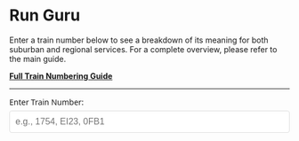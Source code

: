 # Run Guru

Enter a train number below to see a breakdown of its meaning for both suburban and regional services. For a complete overview, please refer to the main guide.

**[Full Train Numbering Guide](../../../Train-Spotting/Train-Numbering-Guide.md)**

---


<div id="runguru-container">
    <div class="input-group">
        <label for="trainNumber">Enter Train Number:</label>
        <input type="text" id="trainNumber" placeholder="e.g., 1754, EI23, 0FB1" maxlength="6" autocomplete="off">
    </div>
    <div id="results" class="results"></div>
</div>

<style>
#runguru-container {
    max-width: 800px;
    margin: 0 auto;
    font-family: system-ui, -apple-system, sans-serif;
}

.input-group {
    margin-bottom: 16px;
}

label {
    display: block;
    margin-bottom: 6px;
    font-weight: 500;
}

input {
    width: 100%;
    padding: 10px;
    font-size: 16px;
    border: 1px solid #ddd;
    border-radius: 4px;
}

input:focus {
    outline: none;
    border-color: #007acc;
}

.results {
    display: none;
}

.results.show {
    display: block;
}

.result-section {
    border: 1px solid #e0e0e0;
    padding: 12px;
    margin-bottom: 12px;
    border-radius: 4px;
}

.result-section h2 {
    margin: 0 0 10px 0;
    font-size: 16px;
    color: #333;
}

.result-item {
    margin-bottom: 10px;
    padding: 6px;
    background: #f9f9f9;
    border-radius: 3px;
}

.result-item:last-child {
    margin-bottom: 0;
}

.char-label {
    font-weight: 600;
    margin-bottom: 3px;
    display: block;
}

.char-value {
    color: #555;
    line-height: 1.4;
}

.highlight {
    background: #e3f2fd;
    padding: 1px 3px;
    border-radius: 2px;
    font-family: monospace;
}

.error {
    background: #ffebee;
    color: #c62828;
    padding: 10px;
    border-radius: 4px;
    border-left: 4px solid #f44336;
}

.warning {
    background: #fff3e0;
    color: #ef6c00;
    padding: 6px;
    border-radius: 3px;
    margin-top: 6px;
    font-size: 14px;
}

.multiple-options {
    margin-top: 6px;
}

.option {
    padding: 3px 0;
    border-bottom: 1px dashed #ddd;
}

.option:last-child {
    border-bottom: none;
}

.option::before {
    content: "• ";
    color: #666;
}

.special-pattern {
    background: #e8f5e8;
    border-left: 4px solid #4caf50;
}

.train-number-display {
    text-align: center;
    font-size: 20px;
    font-weight: 700;
    color: #333;
    margin: 12px 0;
    font-family: monospace;
}
</style>

<script>
const trainData = {
  "seqElectric": {
    "firstChar": {
      "1": "6 car SMU in revenue service",
      "2": "6 car SMU non-revenue service",
      "A": "6 car IMU non-revenue service",
      "B": "3 car IMU non-revenue service",
      "C": "3 car SMU non-revenue service",
      "D": "NGR train in revenue service",
      "E": "NGR non-revenue service",
      "J": "3 car SMU in revenue service",
      "T": "6 car IMU in revenue service",
      "U": "3 car IMU in revenue service",
      "W": "Unknown. Possibly train equipped w/ L2 ETCS non-revenue service or test train",
      "X": "Train equipped w/ L2 ETCS in revenue service"
    },
    "secondChar": {
      "0": "Electric Train Balloon; Bowen Hills or electric Train Shed South via Roma Street; Mayne area",
      "1": "Dakabin - Caboolture",
      "4": "Yandina - Gympie North",
      "5": "Riverview - Ipswich",
      "6": "Thomas Street - Rosewood",
      "7": "Trinder Park - Beenleigh",
      "8": "Lota - Cleveland",
      "9": "Roma Street; ETS turnback via main lines",
      "A": "Bindha - Banyo Yard - Shorncliffe",
      "B": "Clayfield - Doomben / Pinkenba",
      "C": "Corinda via South Brisbane; From Corinda to Yeerongpilly",
      "D": "Milton - Redbank",
      "E": "Windsor - Ferny Grove",
      "F": "Various destinations as determined by Control (0-79 Brisbane District, 80-89 Rockhampton District, 90-99 Townsville District)",
      "G": "Ormeau - Varsity Lakes",
      "K": "Richlands - Springfield Central",
      "L": "Elimbah - Nambour",
      "M": "Electric Train Shed via Bowen Hills; Electric Balloon and suburban lines",
      "N": "Exhibition via Brisbane Central",
      "P": "International - Domestic (Airport)",
      "R": "Roma Street; Electric Train Shed South via Suburban Lines",
      "S": "South Brisbane - Park Road",
      "U": "Wulkuraka NGR Maintenance Facility",
      "V": "Dutton Park - Kuraby",
      "W": "Albion - Northgate",
      "X": "Exhibition Direct",
      "Y": "Virginia - Kippa-Ring",
      "Z": "Exhibition"
    },
    "thirdChar": {
      "0": "Standard running (all stations for suburban lines; all-day express patterns for interurban lines)",
      "1": "Standard running (all stations for suburban lines; all-day express patterns for interurban lines)",
      "2": "Standard running (all stations for suburban lines; all-day express patterns for interurban lines)",
      "3": "Standard running (all stations for suburban lines; all-day express patterns for interurban lines)",
      "4": "Standard running (all stations for suburban lines; all-day express patterns for interurban lines)",
      "5": "Standard running (all stations for suburban lines; all-day express patterns for interurban lines)",
      "6": "Standard running (all stations for suburban lines; all-day express patterns for interurban lines)",
      "7": "Standard running (all stations for suburban lines; all-day express patterns for interurban lines)",
      "8": "Standard running (all stations for suburban lines; all-day express patterns for interurban lines)",
      "9": "Standard running (all stations for suburban lines; all-day express patterns for interurban lines)",
      "T": "AM express running as per standard pattern (Ipswich, Rosewood, Cleveland only)",
      "U": "AM express running as per standard pattern (Ipswich, Rosewood, Cleveland only)",
      "V": "AM express running as per standard pattern (Ipswich, Rosewood, Cleveland only)",
      "X": "PM express running as per standard pattern (Ipswich, Rosewood, Cleveland only)",
      "Y": "PM express running as per standard pattern (Ipswich, Rosewood, Cleveland only)",
      "Z": "PM express running as per standard pattern (Ipswich, Rosewood, Cleveland only)",
      "M": "PM peak only; Short-finishing PM peak services (Cleveland, Beenleigh lines)",
      "N": "PM peak only; Short-finishing PM peak services (Cleveland, Beenleigh lines)",
      "P": "School train (may be cancelled during school holidays)",
      "A": "Continuation of numerals (10th position)",
      "B": "Continuation of numerals (11th position)",
      "C": "Continuation of numerals (12th position)"
    },
    "fourthChar": {
      "even": "Service concludes travelling in the 'Up' direction",
      "odd": "Service concludes travelling in the 'Down' direction"
    },
    "specialPatterns": {
      "xDYn": "Via South Brisbane to Darra",
      "x5Yn": "Via South Brisbane to Ipswich",
      "xxTn": "Extra service for special events etc.",
      "xFXn": "Exhibition Circular Services"
    }
  },
  "regional": {
    "firstChar": {
      "0": "Diesel-hauled Infrastructure Work Train",
      "3": "Diesel-hauled passenger train (max 80km/h)",
      "4": "Diesel-hauled empty coaches",
      "5": "Railmotor in revenue service",
      "6": "Diesel-hauled freight train (max 80km/h)",
      "7": "Diesel-hauled freight train (max 60km/h)",
      "8": "Diesel-hauled freight train (max 100km/h)",
      "9": "Aurizon Diesel-hauled coal or mineral train",
      "A": "Electric-hauled passenger train (max 100km/h)",
      "B": ["BMA Over-Length Electric-hauled coal or mineral train", "Electric-hauled empty coaches"],
      "C": ["Electric-hauled freight train (max 80km/h)", "Pacific National Over-Length Electric-hauled coal or mineral train"],
      "D": "Electric-hauled freight train (max 60km/h)",
      "E": "Aurizon Electric-hauled coal or mineral train",
      "F": "Electric-hauled freight train (max 100km/h)",
      "G": "Electric light engine",
      "H": "Electric-hauled departmental/test train",
      "J": "JMA Rail Electric-hauled coal or mineral train",
      "K": "Standard Gauge train",
      "L": "Diesel light engine(s)",
      "M": ["Pacific National Diesel-hauled coal or mineral train", "Steam-hauled passenger train"],
      "N": "Non-revenue railmotor",
      "P": "Diesel-hauled passenger train (max 100km/h)",
      "Q": "Electric Tilt Train (empty or revenue service)",
      "R": ["Pacific National Over-Length Diesel-hauled coal or mineral train", "Steam light engine or empty cars"],
      "S": "Diesel yard shunt engine",
      "T": "Aurizon Over-Length Electric-hauled coal or mineral train",
      "U": "Pacific National Diesel-hauled coal or mineral train",
      "V": "Diesel Tilt Train (empty or revenue service)",
      "Y": "Freight hauled by a 2800 class locomotive",
      "Z": "On-track Machine / Hirail Vehicle"
    },
    "secondChar": {
      "coalMineral": {
        "1": "Saraji mine (Mackay Coal System)",
        "2": "Goonyella (Mackay Coal System)",
        "3": "Peak Downs (Mackay Coal System)",
        "4": "Norwich Park (Mackay Coal System)",
        "5": "German Creek (Mackay Coal System)",
        "6": "Oaky Creek (Mackay Coal System)",
        "7": "Blair Athol (Mackay Coal System)",
        "8": "Riverside (Mackay Coal System)",
        "9": "North Goonyella (Mackay Coal System)",
        "A": "Abbott Point (Bowen Coal System)",
        "B": ["Curragh (Gladstone)", "Box Flat (Brisbane)", "Sonoma Mine (Newlands)"],
        "C": "Yongala (Gladstone Coal System)",
        "D": "Callemondah (Gladstone Coal System)",
        "E": ["East End (Gladstone Limestone)", "Ensham (Gladstone)", "Ebenezer (Brisbane)"],
        "F": "Golding (Gladstone Coal System)",
        "G": "Hay Point (Mackay Coal System)",
        "H": "Boorgoon (Gladstone Coal System)",
        "I": "Boonal (Gladstone Coal System)",
        "J": "Jilalan (Mackay Coal System)",
        "K": "Kinrola (Gladstone Coal System)",
        "L": ["Fishermans Landing (Gladstone Limestone)", "Laleham (Gladstone)", "Lake Vermont (Goonyella)"],
        "M": "Gregory (Gladstone Coal System)",
        "N": ["Newlands (Bowen Coal System)", "Koorilgah (Gladstone Coal System)"],
        "P": ["Barney Point (Gladstone)", "Pring (Bowen Coal System)"],
        "Q": "Moura Mine (Gladstone Coal System)",
        "R": ["Callide Coalfields (Gladstone)", "Collinsville (Bowen)", "Burton (Mackay)"],
        "S": ["McNaughton (Bowen)", "Boundary Hill/Callide to QAL (Gladstone)", "Boorgoon to Stanwell (Gladstone)"],
        "T": ["Stuart-Calcium (Limestone)", "Moranbah North (Mackay Coal System)"],
        "V": "Dalrymple Bay (Mackay Coal System)",
        "W": ["Boundary Hill (Gladstone)", "Coppabella (Mackay)", "MacArthur (Mackay)"],
        "Y": "Gordonstone (Gladstone Coal System)",
        "Z": ["Gladstone Powerhouse (Gladstone)", "Mackay Harbour"]
      },
      "majorLocations": {
        "0": "Bowen Hills/Mayne Area",
        "2": "Townsville",
        "3": "Rockhampton",
        "4": "Gympie North",
        "5": "Beyond Darra to Grandchester (except Rosewood EMU services)",
        "6": "Beyond Grandchester to Toowoomba",
        "7": "Moolabin/Clapham/Acacia Ridge (Freight)",
        "8": "Fisherman Islands (Freight)",
        "9": "Roma Street",
        "A": ["Clermont", "Forsayth"],
        "B": "Clermont",
        "C": "Cairns",
        "D": ["Proserpine", "Dalby"],
        "E": ["Cloncurry", "Emerald", "Warwick"],
        "F": "Various destinations as determined by Control",
        "G": ["Gladstone", "From Maryborough to Monto", "Glenmorgan"],
        "H": ["Dirranbandi", "Hughenden"],
        "J": ["Bundaberg", "Jandowae"],
        "K": ["Kingaroy", "Kuranda"],
        "L": ["Cobarra", "Wandoan"],
        "M": ["Mount Isa", "Mareeba", "Maryborough", "From Gladstone to Monto"],
        "P": ["Saint Lawrence", "Milmerran", "Springsure"],
        "Q": ["Bowen", "Quilpie"],
        "R": ["Roma", "Gracemere"],
        "S": ["Sarina", "Charleville"],
        "T": ["Theodore", "Phosphate Hill"],
        "U": ["Mackay", "Rolleston"],
        "V": ["Cunnamulla", "Biloela"],
        "W": ["Wallangarra", "Beyond Emerald to Winton", "From Hughenden to Winton"],
        "Y": ["Yaraka", "Chinchilla", "Yeppoon"]
      }
    },
    "thirdChar": {
      "pacificNational": {
        "P": "Signifies a freight train operated by Pacific National"
      },
      "livestock": {
        "N": "Northern Division",
        "C": "Central Division",
        "S": "Southern Division"
      },
      "workTrains": {
        "B": "Ballast (0FBn)",
        "C": "Concrete Sleepers (0FCn)",
        "P": "Pantograph test train (0FPn)",
        "R": "Railset (0FRn)",
        "S": "Spoil/Sleepers (0FSn)",
        "T": "Test Engine/Train (0FTn)",
        "W": "Wiring Train (0FWn)"
      },
      "gladstoneBoonal": {
        "I": "Jellinbah coal (EInn)",
        "Y": "Yarrabee coal (EIYn)"
      },
      "rockhampton": {
        "R": "Livestock trains from Gracemere to Rockhampton (63R1)"
      }
    },
    "fourthChar": {
      "even": "Service concludes travelling in the 'Up' direction",
      "odd": "Service concludes travelling in the 'Down' direction",
      "exceptions": [
        "For trains with 2nd character 'F' (Various Destinations), the 4th character's parity does not necessarily indicate direction",
        "Freight trains entering Brisbane Suburban Area retain their original train number and directional digit, even if their direction changes"
      ]
    }
  }
};

const trainNumberInput = document.getElementById('trainNumber');
const resultsDiv = document.getElementById('results');

trainNumberInput.addEventListener('input', (e) => {
    const trainNumber = e.target.value.trim().toUpperCase();
    if (trainNumber.length >= 3) {
        decodeTrainNumber(trainNumber);
    } else {
        resultsDiv.classList.remove('show');
        resultsDiv.innerHTML = '';
    }
});

function decodeTrainNumber(trainNumber) {
    resultsDiv.innerHTML = '';

    const char1 = trainNumber[0];
    const char2 = trainNumber[1];
    const char3 = trainNumber[2];
    const char4 = trainNumber[3];

    let html = `<div class="train-number-display">${trainNumber}</div>`;

    // Check if it's SEQ Electric or Regional
    const isSeqElectric = trainData.seqElectric.firstChar[char1] !== undefined;
    const isRegional = trainData.regional.firstChar[char1] !== undefined;

    if (!isSeqElectric && !isRegional) {
        html += '<div class="error">Invalid train number. First character not recognized.</div>';
        resultsDiv.innerHTML = html;
        resultsDiv.classList.add('show');
        return;
    }

    // Decode SEQ Electric
    if (isSeqElectric) {
        html += decodeSeqElectric(trainNumber, char1, char2, char3, char4);
    }

    // Decode Regional
    if (isRegional) {
        html += decodeRegional(trainNumber, char1, char2, char3, char4);
    }

    resultsDiv.innerHTML = html;
    resultsDiv.classList.add('show');
}

function decodeSeqElectric(trainNumber, char1, char2, char3, char4) {
    let html = '<div class="result-section">';
    html += '<h2>SEQ Electric Service</h2>';

    // First character
    const firstCharDesc = trainData.seqElectric.firstChar[char1];
    if (firstCharDesc) {
        html += `<div class="result-item">
            <span class="char-label">1st Character <span class="highlight">${char1}</span> - Rollingstock Type:</span>
            <div class="char-value">${firstCharDesc}</div>
        </div>`;
    }

    // Second character
    const secondCharDesc = trainData.seqElectric.secondChar[char2];
    if (secondCharDesc) {
        html += `<div class="result-item">
            <span class="char-label">2nd Character <span class="highlight">${char2}</span> - Destination Range:</span>
            <div class="char-value">${secondCharDesc}</div>
        </div>`;
    } else if (char2) {
        html += `<div class="result-item">
            <span class="char-label">2nd Character <span class="highlight">${char2}</span>:</span>
            <div class="char-value">Unknown destination range</div>
        </div>`;
    }

    // Third character
    if (char3) {
        const thirdCharDesc = trainData.seqElectric.thirdChar[char3];
        if (thirdCharDesc) {
            html += `<div class="result-item">
                <span class="char-label">3rd Character <span class="highlight">${char3}</span> - Running Pattern:</span>
                <div class="char-value">${thirdCharDesc}</div>
            </div>`;
        } else {
            html += `<div class="result-item">
                <span class="char-label">3rd Character <span class="highlight">${char3}</span>:</span>
                <div class="char-value">Unknown running pattern</div>
            </div>`;
        }
    }

    // Fourth character (direction)
    if (char4) {
        const isEven = !isNaN(char4) && parseInt(char4) % 2 === 0;
        const direction = isEven ? trainData.seqElectric.fourthChar.even : trainData.seqElectric.fourthChar.odd;
        html += `<div class="result-item">
            <span class="char-label">4th Character <span class="highlight">${char4}</span> - Direction:</span>
            <div class="char-value">${direction}</div>
        </div>`;
    }

    // Check for special patterns
    const pattern = char2 + char3;
    for (const [key, value] of Object.entries(trainData.seqElectric.specialPatterns)) {
        const patternRegex = key.replace(/x/g, '.').replace(/n/g, '\\d');
        if (new RegExp(patternRegex).test(trainNumber)) {
            html += `<div class="result-item special-pattern">
                <span class="char-label">🌟 Special Pattern Detected:</span>
                <div class="char-value">${value}</div>
            </div>`;
        }
    }

    html += '</div>';
    return html;
}

function decodeRegional(trainNumber, char1, char2, char3, char4) {
    let html = '<div class="result-section">';
    html += '<h2>Regional Service</h2>';

    // First character
    const firstCharDesc = trainData.regional.firstChar[char1];
    if (firstCharDesc) {
        html += `<div class="result-item">
            <span class="char-label">1st Character <span class="highlight">${char1}</span> - Train Type:</span>
            <div class="char-value">`;
        
        if (Array.isArray(firstCharDesc)) {
            html += '<div class="multiple-options">';
            firstCharDesc.forEach(desc => {
                html += `<div class="option">${desc}</div>`;
            });
            html += '</div>';
        } else {
            html += firstCharDesc;
        }
        html += `</div></div>`;
    }

    // Second character (complex - check both coal/mineral and major locations)
    if (char2) {
        html += `<div class="result-item">
            <span class="char-label">2nd Character <span class="highlight">${char2}</span> - Destination/Area:</span>
            <div class="char-value">`;
        
        const coalMineral = trainData.regional.secondChar.coalMineral[char2];
        const majorLocation = trainData.regional.secondChar.majorLocations[char2];
        
        if (coalMineral || majorLocation) {
            html += '<div class="multiple-options">';
            
            if (coalMineral) {
                if (Array.isArray(coalMineral)) {
                    coalMineral.forEach(desc => {
                        html += `<div class="option">${desc}</div>`;
                    });
                } else {
                    html += `<div class="option">${coalMineral}</div>`;
                }
            }
            
            if (majorLocation) {
                if (Array.isArray(majorLocation)) {
                    majorLocation.forEach(desc => {
                        html += `<div class="option">${desc}</div>`;
                    });
                } else {
                    html += `<div class="option">${majorLocation}</div>`;
                }
            }
            
            html += '</div>';
        } else {
            html += 'Unknown destination/area';
        }
        html += `</div></div>`;
    }

    // Third character (special meanings)
    if (char3) {
        let thirdCharMeanings = [];
        
        // Check Pacific National
        if (trainData.regional.thirdChar.pacificNational[char3]) {
            thirdCharMeanings.push(trainData.regional.thirdChar.pacificNational[char3]);
        }
        
        // Check Livestock
        if (trainData.regional.thirdChar.livestock[char3]) {
            thirdCharMeanings.push('Livestock - ' + trainData.regional.thirdChar.livestock[char3]);
        }
        
        // Check Work Trains (if char1 is 0 and char2 is F)
        if (char1 === '0' && char2 === 'F' && trainData.regional.thirdChar.workTrains[char3]) {
            thirdCharMeanings.push(trainData.regional.thirdChar.workTrains[char3]);
        }
        
        // Check Gladstone Boonal (if char2 is I)
        if (char2 === 'I' && trainData.regional.thirdChar.gladstoneBoonal[char3]) {
            thirdCharMeanings.push(trainData.regional.thirdChar.gladstoneBoonal[char3]);
        }
        
        // Check Rockhampton
        if (trainData.regional.thirdChar.rockhampton[char3]) {
            thirdCharMeanings.push(trainData.regional.thirdChar.rockhampton[char3]);
        }

        if (thirdCharMeanings.length > 0) {
            html += `<div class="result-item">
                <span class="char-label">3rd Character <span class="highlight">${char3}</span> - Special Designation:</span>
                <div class="char-value">`;
            thirdCharMeanings.forEach(meaning => {
                html += `<div class="option">${meaning}</div>`;
            });
            html += `</div></div>`;
        } else if (isNaN(char3)) {
            html += `<div class="result-item">
                <span class="char-label">3rd Character <span class="highlight">${char3}</span>:</span>
                <div class="char-value">Part of train ID (locally agreed-upon character)</div>
            </div>`;
        } else {
            html += `<div class="result-item">
                <span class="char-label">3rd Character <span class="highlight">${char3}</span>:</span>
                <div class="char-value">Part of train ID</div>
            </div>`;
        }
    }

    // Fourth character (direction)
    if (char4) {
        const isEven = !isNaN(char4) && parseInt(char4) % 2 === 0;
        const direction = isEven ? trainData.regional.fourthChar.even : trainData.regional.fourthChar.odd;
        html += `<div class="result-item">
            <span class="char-label">4th Character <span class="highlight">${char4}</span> - Direction:</span>
            <div class="char-value">${direction}</div>
        </div>`;
        
        // Add exceptions warning if applicable
        if (char2 === 'F' || (char1 >= '6' && char1 <= '9')) {
            html += `<div class="warning">
                ⚠️ ${trainData.regional.fourthChar.exceptions.join(' ')}
            </div>`;
        }
    }

    html += '</div>';
    return html;
}
</script>